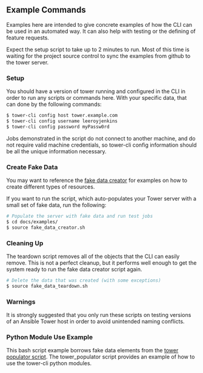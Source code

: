## Example Commands

Examples here are intended to give concrete examples of how the CLI
can be used in an automated way. It can also help with testing or the defining of
feature requests.

Expect the setup script to take up to 2 minutes to run. Most of this time is
waiting for the project source control to sync the examples
from github to the tower server.

### Setup

You should have a version of tower running and configured in the CLI
in order to run any scripts or commands here. With your specific data, that
can done by the following commands:

```bash
$ tower-cli config host tower.example.com
$ tower-cli config username leeroyjenkins
$ tower-cli config password myPassw0rd
```

Jobs demonstrated in the script do not connect to another machine, and do
not require valid machine credentials, so tower-cli config information
should be all the unique information necessary.

### Create Fake Data

You may want to reference the
[fake data creator](/docs/examples/fake_data_creator.sh) for
examples on how to create different types of resources.

If you want to run the script, which auto-populates your Tower server
with a small set of fake data, run the following:

```bash
# Populate the server with fake data and run test jobs
$ cd docs/examples/
$ source fake_data_creator.sh
```

### Cleaning Up

The teardown script removes all of the objects that the CLI can easily
remove. This is not a perfect cleanup, but it performs well enough to get the system
ready to run the fake data creator script again.

```bash
# Delete the data that was created (with some exceptions)
$ source fake_data_teardown.sh
```

### Warnings

It is strongly suggested that you only run these scripts on testing versions
of an Ansible Tower host in order to avoid unintended naming conflicts.

### Python Module Use Example

This bash script example borrows fake data elements from the
[tower populator script](https://github.com/jsmartin/tower_populator).
The tower_populator script provides an example of how to use the tower-cli python modules.
